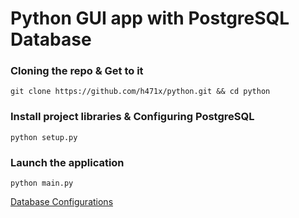 # Python GUI app with PostgreSQL Database

### Cloning the repo & Get to it
```shell
git clone https://github.com/h471x/python.git && cd python
```

### Install project libraries & Configuring PostgreSQL
```shell
python setup.py
```

### Launch the application

```shell
python main.py
```

[Database Configurations](DATABASE.md)
